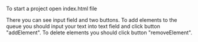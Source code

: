To start a project open index.html file

There you can see input field and two buttons. To add elements to the queue you should input your text into text field and click button "addElement". To delete elements you should click button "removeElement".